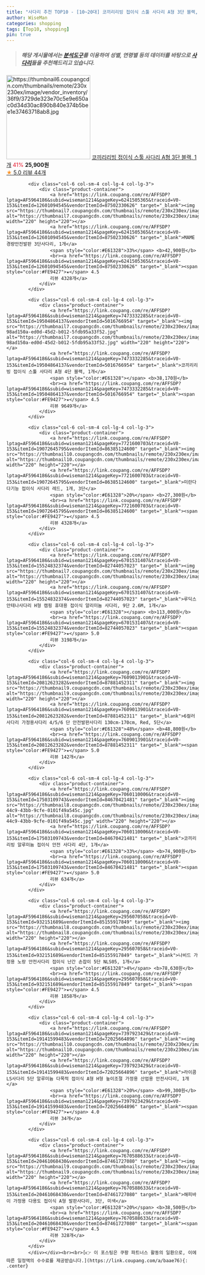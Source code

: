 ```yaml
---
title: "사다리 추천 TOP10 - [10~20대] 코끼리리빙 접이식 스툴 사다리 A형 3단 블랙, 1개"
author: WiseMan
categories: shopping
tags: [Top10, shopping]
pin: true
---
```


> ##### 해당 게시물에서는 [**분석도구**](https://itemscout.io/)를 이용하여 **성별**, **연령별** 등의 데이터를 바탕으로 [**사다리**](https://link.coupang.com/a/baae76)들을 추천해드리고 있습니다.
<div class="container"><div class="row">
            <div class="col-6 col-sm-4 col-lg-4 col-lg-3">
                <div class="product-container">
                    <a href="https://link.coupang.com/re/AFFSDP?lptag=AF5964186&subid=wiseman1214&pageKey=252036404&traceid=V0-153&itemId=794461266&vendorItemId=81903260901" target="_blank"><img src="https://thumbnail6.coupangcdn.com/thumbnails/remote/230x230ex/image/vendor_inventory/36f9/3729de323e70c5e9e650ac0d34d30ac890b840e374b5bee1e37463718ab8.jpg" alt="https://thumbnail6.coupangcdn.com/thumbnails/remote/230x230ex/image/vendor_inventory/36f9/3729de323e70c5e9e650ac0d34d30ac890b840e374b5bee1e37463718ab8.jpg" width="220" height="220"></a>
                    <a href="https://link.coupang.com/re/AFFSDP?lptag=AF5964186&subid=wiseman1214&pageKey=252036404&traceid=V0-153&itemId=794461266&vendorItemId=81903260901" target="_blank">코끼리리빙 접이식 스툴 사다리 A형 3단 블랙, 1개</a>
                    <span style="color:#E61328">41%</span> <b>25,900원</b>
                    <br><a href="https://link.coupang.com/re/AFFSDP?lptag=AF5964186&subid=wiseman1214&pageKey=252036404&traceid=V0-153&itemId=794461266&vendorItemId=81903260901" target="_blank"><span style="color:#FE9427">★</span> 5.0
                    리뷰 44개</a>
                </div>
            </div>
            
            <div class="col-6 col-sm-4 col-lg-4 col-lg-3">
                <div class="product-container">
                    <a href="https://link.coupang.com/re/AFFSDP?lptag=AF5964186&subid=wiseman1214&pageKey=6241505365&traceid=V0-153&itemId=12601094545&vendorItemId=87502330626" target="_blank"><img src="https://thumbnail7.coupangcdn.com/thumbnails/remote/230x230ex/image/vendor_inventory/33c4/85d5da3350cce4a68dcec9f5b8c0b92fbf95030a4f90fd8201448ee626c5.jpg" alt="https://thumbnail7.coupangcdn.com/thumbnails/remote/230x230ex/image/vendor_inventory/33c4/85d5da3350cce4a68dcec9f5b8c0b92fbf95030a4f90fd8201448ee626c5.jpg" width="220" height="220"></a>
                    <a href="https://link.coupang.com/re/AFFSDP?lptag=AF5964186&subid=wiseman1214&pageKey=6241505365&traceid=V0-153&itemId=12601094545&vendorItemId=87502330626" target="_blank">MAME 경량안전발판 3단사다리, 1개</a>
                    <span style="color:#E61328">33%</span> <b>42,900원</b>
                    <br><a href="https://link.coupang.com/re/AFFSDP?lptag=AF5964186&subid=wiseman1214&pageKey=6241505365&traceid=V0-153&itemId=12601094545&vendorItemId=87502330626" target="_blank"><span style="color:#FE9427">★</span> 4.5
                    리뷰 4328개</a>
                </div>
            </div>
            
            <div class="col-6 col-sm-4 col-lg-4 col-lg-3">
                <div class="product-container">
                    <a href="https://link.coupang.com/re/AFFSDP?lptag=AF5964186&subid=wiseman1214&pageKey=7473332285&traceid=V0-153&itemId=19504864137&vendorItemId=5016766954" target="_blank"><img src="https://thumbnail7.coupangcdn.com/thumbnails/remote/230x230ex/image/retail/images/1733082425775609-98ad150a-ed0d-45d2-b012-5fdb95a33f52.jpg" alt="https://thumbnail7.coupangcdn.com/thumbnails/remote/230x230ex/image/retail/images/1733082425775609-98ad150a-ed0d-45d2-b012-5fdb95a33f52.jpg" width="220" height="220"></a>
                    <a href="https://link.coupang.com/re/AFFSDP?lptag=AF5964186&subid=wiseman1214&pageKey=7473332285&traceid=V0-153&itemId=19504864137&vendorItemId=5016766954" target="_blank">코끼리리빙 접이식 스툴 사다리 A형 4단 블랙, 1개</a>
                    <span style="color:#E61328"></span> <b>38,170원</b>
                    <br><a href="https://link.coupang.com/re/AFFSDP?lptag=AF5964186&subid=wiseman1214&pageKey=7473332285&traceid=V0-153&itemId=19504864137&vendorItemId=5016766954" target="_blank"><span style="color:#FE9427">★</span> 4.5
                    리뷰 9649개</a>
                </div>
            </div>
            
            <div class="col-6 col-sm-4 col-lg-4 col-lg-3">
                <div class="product-container">
                    <a href="https://link.coupang.com/re/AFFSDP?lptag=AF5964186&subid=wiseman1214&pageKey=7721600703&traceid=V0-153&itemId=19072645795&vendorItemId=86385124600" target="_blank"><img src="https://thumbnail10.coupangcdn.com/thumbnails/remote/230x230ex/image/vendor_inventory/8381/342672de3c06a6e5f5303a7b49f54576e55dec6277a1b290faa65f2b1578.jpg" alt="https://thumbnail10.coupangcdn.com/thumbnails/remote/230x230ex/image/vendor_inventory/8381/342672de3c06a6e5f5303a7b49f54576e55dec6277a1b290faa65f2b1578.jpg" width="220" height="220"></a>
                    <a href="https://link.coupang.com/re/AFFSDP?lptag=AF5964186&subid=wiseman1214&pageKey=7721600703&traceid=V0-153&itemId=19072645795&vendorItemId=86385124600" target="_blank">미란다 다기능 접이식 사다리 레드, 1개, 3단</a>
                    <span style="color:#E61328">20%</span> <b>27,300원</b>
                    <br><a href="https://link.coupang.com/re/AFFSDP?lptag=AF5964186&subid=wiseman1214&pageKey=7721600703&traceid=V0-153&itemId=19072645795&vendorItemId=86385124600" target="_blank"><span style="color:#FE9427">★</span> 4.5
                    리뷰 4328개</a>
                </div>
            </div>
            
            <div class="col-6 col-sm-4 col-lg-4 col-lg-3">
                <div class="product-container">
                    <a href="https://link.coupang.com/re/AFFSDP?lptag=AF5964186&subid=wiseman1214&pageKey=6701531407&traceid=V0-153&itemId=15524832374&vendorItemId=82744057023" target="_blank"><img src="https://thumbnail7.coupangcdn.com/thumbnails/remote/230x230ex/image/vendor_inventory/aa62/1a9bc289df78ebe4b273b8f5588a3389d722d7d9508b53d78ad447eba456.jpg" alt="https://thumbnail7.coupangcdn.com/thumbnails/remote/230x230ex/image/vendor_inventory/aa62/1a9bc289df78ebe4b273b8f5588a3389d722d7d9508b53d78ad447eba456.jpg" width="220" height="220"></a>
                    <a href="https://link.coupang.com/re/AFFSDP?lptag=AF5964186&subid=wiseman1214&pageKey=6701531407&traceid=V0-153&itemId=15524832374&vendorItemId=82744057023" target="_blank">루딕스 안테나사다리 H형 캠핑 휴대용 접이식 알리미늄 사다리, 9단 2.6M, 1개</a>
                    <span style="color:#E61328"></span> <b>113,000원</b>
                    <br><a href="https://link.coupang.com/re/AFFSDP?lptag=AF5964186&subid=wiseman1214&pageKey=6701531407&traceid=V0-153&itemId=15524832374&vendorItemId=82744057023" target="_blank"><span style="color:#FE9427">★</span> 5.0
                    리뷰 3198개</a>
                </div>
            </div>
            
            <div class="col-6 col-sm-4 col-lg-4 col-lg-3">
                <div class="product-container">
                    <a href="https://link.coupang.com/re/AFFSDP?lptag=AF5964186&subid=wiseman1214&pageKey=7609013901&traceid=V0-153&itemId=20812623282&vendorItemId=87881452311" target="_blank"><img src="https://thumbnail9.coupangcdn.com/thumbnails/remote/230x230ex/image/vendor_inventory/0867/6cde47d7daca4f63146852ce60e9984e6bee79753749d4bfa73f812a0225.jpg" alt="https://thumbnail9.coupangcdn.com/thumbnails/remote/230x230ex/image/vendor_inventory/0867/6cde47d7daca4f63146852ce60e9984e6bee79753749d4bfa73f812a0225.jpg" width="220" height="220"></a>
                    <a href="https://link.coupang.com/re/AFFSDP?lptag=AF5964186&subid=wiseman1214&pageKey=7609013901&traceid=V0-153&itemId=20812623282&vendorItemId=87881452311" target="_blank">6컬러 사다리 가정용사다리 4/5/6 단 안전발판사다리 130cm-170cm, Red, 5단</a>
                    <span style="color:#E61328">48%</span> <b>48,800원</b>
                    <br><a href="https://link.coupang.com/re/AFFSDP?lptag=AF5964186&subid=wiseman1214&pageKey=7609013901&traceid=V0-153&itemId=20812623282&vendorItemId=87881452311" target="_blank"><span style="color:#FE9427">★</span> 5.0
                    리뷰 142개</a>
                </div>
            </div>
            
            <div class="col-6 col-sm-4 col-lg-4 col-lg-3">
                <div class="product-container">
                    <a href="https://link.coupang.com/re/AFFSDP?lptag=AF5964186&subid=wiseman1214&pageKey=7060110006&traceid=V0-153&itemId=17503109743&vendorItemId=84670421481" target="_blank"><img src="https://thumbnail8.coupangcdn.com/thumbnails/remote/230x230ex/image/retail/images/2023/01/12/10/6/7524a2cc-44c9-43bb-9cfe-0101f49a545c.jpg" alt="https://thumbnail8.coupangcdn.com/thumbnails/remote/230x230ex/image/retail/images/2023/01/12/10/6/7524a2cc-44c9-43bb-9cfe-0101f49a545c.jpg" width="220" height="220"></a>
                    <a href="https://link.coupang.com/re/AFFSDP?lptag=AF5964186&subid=wiseman1214&pageKey=7060110006&traceid=V0-153&itemId=17503109743&vendorItemId=84670421481" target="_blank">코끼리리빙 알루미늄 접이식 안전 사다리 4단, 1개</a>
                    <span style="color:#E61328">33%</span> <b>74,900원</b>
                    <br><a href="https://link.coupang.com/re/AFFSDP?lptag=AF5964186&subid=wiseman1214&pageKey=7060110006&traceid=V0-153&itemId=17503109743&vendorItemId=84670421481" target="_blank"><span style="color:#FE9427">★</span> 5.0
                    리뷰 634개</a>
                </div>
            </div>
            
            <div class="col-6 col-sm-4 col-lg-4 col-lg-3">
                <div class="product-container">
                    <a href="https://link.coupang.com/re/AFFSDP?lptag=AF5964186&subid=wiseman1214&pageKey=295607058&traceid=V0-153&itemId=932151689&vendorItemId=85155917849" target="_blank"><img src="https://thumbnail8.coupangcdn.com/thumbnails/remote/230x230ex/image/vendor_inventory/b88b/565e8cc249a365a2e0ff88b1bc9561a2d4b82636b2ecab800697bcda66a8.jpg" alt="https://thumbnail8.coupangcdn.com/thumbnails/remote/230x230ex/image/vendor_inventory/b88b/565e8cc249a365a2e0ff88b1bc9561a2d4b82636b2ecab800697bcda66a8.jpg" width="220" height="220"></a>
                    <a href="https://link.coupang.com/re/AFFSDP?lptag=AF5964186&subid=wiseman1214&pageKey=295607058&traceid=V0-153&itemId=932151689&vendorItemId=85155917849" target="_blank">나비드 가정용 노랑 안전사다리 접이식 난간 손잡이 5단 NLS05, 1개</a>
                    <span style="color:#E61328">4%</span> <b>78,630원</b>
                    <br><a href="https://link.coupang.com/re/AFFSDP?lptag=AF5964186&subid=wiseman1214&pageKey=295607058&traceid=V0-153&itemId=932151689&vendorItemId=85155917849" target="_blank"><span style="color:#FE9427">★</span> 4.5
                    리뷰 1858개</a>
                </div>
            </div>
            
            <div class="col-6 col-sm-4 col-lg-4 col-lg-3">
                <div class="product-container">
                    <a href="https://link.coupang.com/re/AFFSDP?lptag=AF5964186&subid=wiseman1214&pageKey=7397923429&traceid=V0-153&itemId=19141599483&vendorItemId=72025664896" target="_blank"><img src="https://thumbnail10.coupangcdn.com/thumbnails/remote/230x230ex/image/vendor_inventory/272a/a0732860096c9c07645d5bb0e036da61420ae98e15d214492903f30c965b.jpg" alt="https://thumbnail10.coupangcdn.com/thumbnails/remote/230x230ex/image/vendor_inventory/272a/a0732860096c9c07645d5bb0e036da61420ae98e15d214492903f30c965b.jpg" width="220" height="220"></a>
                    <a href="https://link.coupang.com/re/AFFSDP?lptag=AF5964186&subid=wiseman1214&pageKey=7397923429&traceid=V0-153&itemId=19141599483&vendorItemId=72025664896" target="_blank">라이콤 LS사다리 5단 알루미늄 다목적 접이식 A형 H형 높이조절 가정용 산업용 안전사다리, 1개</a>
                    <span style="color:#E61328">20%</span> <b>99,300원</b>
                    <br><a href="https://link.coupang.com/re/AFFSDP?lptag=AF5964186&subid=wiseman1214&pageKey=7397923429&traceid=V0-153&itemId=19141599483&vendorItemId=72025664896" target="_blank"><span style="color:#FE9427">★</span> 4.0
                    리뷰 34개</a>
                </div>
            </div>
            
            <div class="col-6 col-sm-4 col-lg-4 col-lg-3">
                <div class="product-container">
                    <a href="https://link.coupang.com/re/AFFSDP?lptag=AF5964186&subid=wiseman1214&pageKey=7670588633&traceid=V0-153&itemId=20461068430&vendorItemId=87461727080" target="_blank"><img src="https://thumbnail9.coupangcdn.com/thumbnails/remote/230x230ex/image/vendor_inventory/fcc1/c34495a02541c0416ca1e6bec6c8fbfbf5190d04877797289fbc4f6e9f30.png" alt="https://thumbnail9.coupangcdn.com/thumbnails/remote/230x230ex/image/vendor_inventory/fcc1/c34495a02541c0416ca1e6bec6c8fbfbf5190d04877797289fbc4f6e9f30.png" width="220" height="220"></a>
                    <a href="https://link.coupang.com/re/AFFSDP?lptag=AF5964186&subid=wiseman1214&pageKey=7670588633&traceid=V0-153&itemId=20461068430&vendorItemId=87461727080" target="_blank">해피바이 가정용 다용도 접이식 A형 발판사다리, 3단, 미색</a>
                    <span style="color:#E61328">20%</span> <b>38,500원</b>
                    <br><a href="https://link.coupang.com/re/AFFSDP?lptag=AF5964186&subid=wiseman1214&pageKey=7670588633&traceid=V0-153&itemId=20461068430&vendorItemId=87461727080" target="_blank"><span style="color:#FE9427">★</span> 4.5
                    리뷰 328개</a>
                </div>
            </div>
            </div></div><br><br>[👉 이 포스팅은 쿠팡 파트너스 활동의 일환으로, 이에 따른 일정액의 수수료를 제공받습니다.](https://link.coupang.com/a/baae76){: .center}